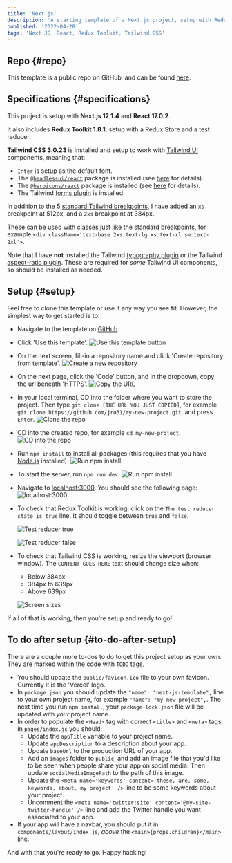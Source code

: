 ```yaml
---
title: 'Next.js'
description: 'A starting template of a Next.js project, setup with Redux Toolkit and Tailwind CSS 3.'
published: '2022-04-28'
tags: 'Next JS, React, Redux Toolkit, Tailwind CSS'
---
```


## Repo {#repo}

This template is a public repo on GitHub, and can be found [here](https://github.com/jro31/next-js-template).

## Specifications {#specifications}

This project is setup with **Next.js 12.1.4** and **React 17.0.2**.

It also includes **Redux Toolkit 1.8.1**, setup with a Redux Store and a test reducer.

**Tailwind CSS 3.0.23** is installed and setup to work with [Tailwind UI](https://tailwindui.com/) components, meaning that:

- `Inter` is setup as the default font.
- The [`@headlessui/react`](https://www.npmjs.com/package/@headlessui/react) package is installed (see [here](https://headlessui.dev/) for details).
- The [`@heroicons/react`](https://www.npmjs.com/package/@heroicons/react) package is installed (see [here](https://heroicons.com/) for details).
- The Tailwind [forms plugin](https://github.com/tailwindlabs/tailwindcss-forms) is installed.

In addition to the 5 [standard Tailwind breakpoints](https://tailwindcss.com/docs/responsive-design), I have added an `xs` breakpoint at 512px, and a `2xs` breakpoint at 384px.

These can be used with classes just like the standard breakpoints, for example `<div className='text-base 2xs:text-lg xs:text-xl sm:text-2xl'>`.

Note that I have **not** installed the Tailwind [typography plugin](https://tailwindcss.com/docs/typography-plugin) or the Tailwind [aspect-ratio plugin](https://github.com/tailwindlabs/tailwindcss-aspect-ratio). These are required for _some_ Tailwind UI components, so should be installed as needed.

## Setup {#setup}

Feel free to clone this template or use it any way you see fit. However, the simplest way to get started is to:

- Navigate to the template on [GitHub](https://github.com/jro31/next-js-template).

- Click 'Use this template'.
  ![Use this template button](/images/templates/next-js/use-this-template.png)

- On the next screen, fill-in a repository name and click 'Create repository from template'.
  ![Create a new repository](/images/templates/next-js/create-new-repo.png)

- On the next page, click the 'Code' button, and in the dropdown, copy the url beneath 'HTTPS'.
  ![Copy the URL](/images/templates/next-js/clone-url.png)

- In your local terminal, CD into the folder where you want to store the project. Then type `git clone [THE URL YOU JUST COPIED]`, for example `git clone https://github.com/jro31/my-new-project.git`, and press `Enter`.
  ![Clone the repo](/images/templates/next-js/git-clone.png)

- CD into the created repo, for example `cd my-new-project`.
  ![CD into the repo](/images/templates/next-js/cd-into-repo.png)

- Run `npm install` to install all packages (this requires that you have [Node.js](https://nodejs.org/) installed).
  ![Run npm install](/images/templates/next-js/npm-install.png)

- To start the server, run `npm run dev`.
  ![Run npm install](/images/templates/next-js/npm-run-dev.png)

- Navigate to [localhost:3000](http://localhost:3000/). You should see the following page:
  ![localhost:3000](/images/templates/next-js/localhost-3000.png)

- To check that Redux Toolkit is working, click on the `The test reducer state is true` line. It should toggle between `true` and `false`.

  ![Test reducer true](/images/templates/next-js/test-reducer-true.png)

  ![Test reducer false](/images/templates/next-js/test-reducer-false.png)

- To check that Tailwind CSS is working, resize the viewport (browser window). The `CONTENT GOES HERE` text should change size when:

  - Below 384px
  - 384px to 639px
  - Above 639px

  ![Screen sizes](/images/templates/next-js/screen-sizes.png)

If all of that is working, then you're setup and ready to go!

## To do after setup {#to-do-after-setup}

There are a couple more to-dos to do to get this project setup as your own. They are marked within the code with `TODO` tags.

- You should update the `public/favicon.ico` file to your own favicon. Currently it is the 'Vercel' logo.
- In `package.json` you should update the `"name": "next-js-template",` line to your own project name, for example `"name": "my-new-project",`. The next time you run `npm install`, your `package-lock.json` file will be updated with _your_ project name.
- In order to populate the `<Head>` tag with correct `<title>` and `<meta>` tags, in `pages/index.js` you should:
  - Update the `appTitle` variable to your project name.
  - Update `appDescription` to a description about your app.
  - Update `baseUrl` to the production URL of your app.
  - Add an `images` folder to `public`, and add an image file that you'd like to be seen when people share your app on social media. Then update `socialMediaImagePath` to the path of this image.
  - Update the `<meta name='keywords' content='these, are, some, keywords, about, my project' />` line to be some keywords about your project.
  - Uncomment the `<meta name='twitter:site' content='@my-site-twitter-handle' />` line and add the Twitter handle you want associated to your app.
- If your app will have a navbar, you should put it in `components/layout/index.js`, _above_ the `<main>{props.children}</main>` line.

And with that you're ready to go. Happy hacking!
